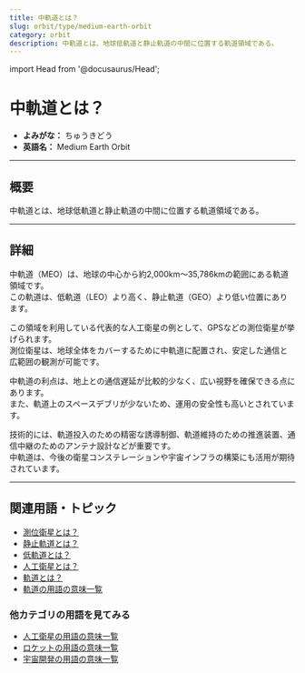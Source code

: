 ```yaml
---
title: 中軌道とは？
slug: orbit/type/medium-earth-orbit
category: orbit
description: 中軌道とは、地球低軌道と静止軌道の中間に位置する軌道領域である。
---
```


import Head from '@docusaurus/Head';

<Head>
  <script type="application/ld+json">
    {`{
      "@context": "https://schema.org",
      "@type": "DefinedTerm",
      "name": "中軌道とは？",
      "inDefinedTermSet": "https://www.space-portal.org",
      "termCode": "orbit/type/medium-earth-orbit",
      "description": "中軌道とは、地球低軌道と静止軌道の中間に位置する軌道領域であり、主に測位衛星などに利用される。",
      "url": "https://www.space-portal.org/docs/orbit/type/medium-earth-orbit"
    }`}
  </script>
</Head>

# 中軌道とは？

- **よみがな：** ちゅうきどう  
- **英語名：** Medium Earth Orbit  

---

## 概要

中軌道とは、地球低軌道と静止軌道の中間に位置する軌道領域である。

---

## 詳細

中軌道（MEO）は、地球の中心から約2,000km〜35,786kmの範囲にある軌道領域です。  
この軌道は、低軌道（LEO）より高く、静止軌道（GEO）より低い位置にあります。  

この領域を利用している代表的な人工衛星の例として、GPSなどの測位衛星が挙げられます。  
測位衛星は、地球全体をカバーするために中軌道に配置され、安定した通信と広範囲の観測が可能です。  

中軌道の利点は、地上との通信遅延が比較的少なく、広い視野を確保できる点にあります。  
また、軌道上のスペースデブリが少ないため、運用の安全性も高いとされています。  

技術的には、軌道投入のための精密な誘導制御、軌道維持のための推進装置、通信中継のためのアンテナ設計などが重要です。  
中軌道は、今後の衛星コンステレーションや宇宙インフラの構築にも活用が期待されています。

---

## 関連用語・トピック

- [測位衛星とは？](satellite/type/navigation-satellite)
- [静止軌道とは？](orbit/type/geostationary-orbit)
- [低軌道とは？](orbit/type/low-earth-orbit)
- [人工衛星とは？](satellite/satellite)
- [軌道とは？](orbit/orbit)
- [軌道の用語の意味一覧](category/orbit)

### 他カテゴリの用語を見てみる
- [人工衛星の用語の意味一覧](category/satellite)
- [ロケットの用語の意味一覧](category/rocket)
- [宇宙開発の用語の意味一覧](category/glossary)
